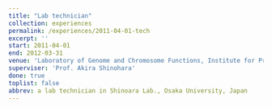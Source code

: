 ```yaml
---
title: "Lab technician"
collection: experiences
permalink: /experiences/2011-04-01-tech
excerpt: ''
start: 2011-04-01
end: 2012-03-31
venue: 'Laboratory of Genome and Chromosome Functions, Institute for Protein Research, Osaka University'
superviser: 'Prof. Akira Shinohara'
done: true
toplist: false
abbrev: a lab technician in Shinoara Lab., Osaka University, Japan
---
```


